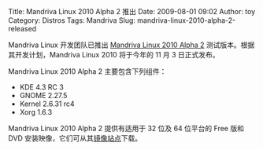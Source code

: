 Title: Mandriva Linux 2010 Alpha 2 推出
Date: 2009-08-01 09:02
Author: toy
Category: Distros
Tags: Mandriva
Slug: mandriva-linux-2010-alpha-2-released

Mandriva Linux 开发团队已推出 [Mandriva Linux 2010 Alpha
2](http://blog.mandriva.com/2009/07/31/mandriva-linux-2010-alpha-2-is-now-available/)
测试版本。根据其开发计划，Mandriva Linux 2010 将于今年的 11 月 3
日正式发布。

Mandriva Linux 2010 Alpha 2 主要包含下列组件：

- KDE 4.3 RC 3  
- GNOME 2.27.5  
- Kernel 2.6.31 rc4  
- Xorg 1.6.3

Mandriva Linux 2010 Alpha 2 提供有适用于 32 位及 64 位平台的 Free 版和
DVD
安装映像，它们可从其[镜像站点](http://wiki.mandriva.com/en/2010.0\_Alpha\_2#Availability)下载。
